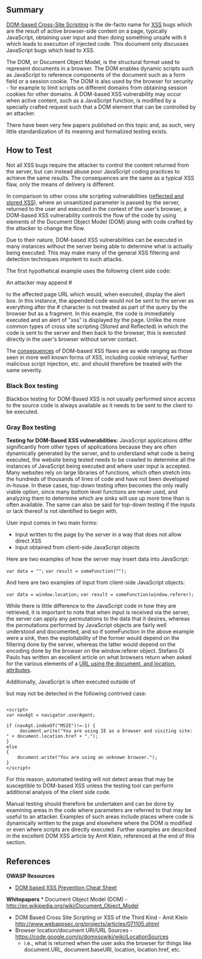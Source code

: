 ## Summary

[DOM-based Cross-Site Scripting](DOM_Based_XSS "wikilink") is the
de-facto name for [XSS](XSS "wikilink") bugs which are the result of
active browser-side content on a page, typically JavaScript, obtaining
user input and then doing something unsafe with it which leads to
execution of injected code. This document only discusses JavaScript bugs
which lead to XSS.

The DOM, or Document Object Model, is the structural format used to
represent documents in a browser. The DOM enables dynamic scripts such
as JavaScript to reference components of the document such as a form
field or a session cookie. The DOM is also used by the browser for
security - for example to limit scripts on different domains from
obtaining session cookies for other domains. A DOM-based XSS
vulnerability may occur when active content, such as a JavaScript
function, is modified by a specially crafted request such that a DOM
element that can be controlled by an attacker.

There have been very few papers published on this topic and, as such,
very little standardization of its meaning and formalized testing
exists.

## How to Test

Not all XSS bugs require the attacker to control the content returned
from the server, but can instead abuse poor JavaScript coding practices
to achieve the same results. The consequences are the same as a typical
XSS flaw, only the means of delivery is different.

In comparison to other cross site scripting vulnerabilities ([reflected
and stored XSS](XSS#Stored_and_Reflected_XSS_Attacks "wikilink")), where
an unsanitized parameter is passed by the server, returned to the user
and executed in the context of the user's browser, a DOM-based XSS
vulnerability controls the flow of the code by using elements of the
Document Object Model (DOM) along with code crafted by the attacker to
change the flow.

Due to their nature, DOM-based XSS vulnerabilities can be executed in
many instances without the server being able to determine what is
actually being executed. This may make many of the general XSS filtering
and detection techniques impotent to such attacks.

The first hypothetical example uses the following client side code:

<script>

`document.write("Site is at: " + document.location.href + ".");`

</script>

An attacker may append \#

<script>

alert('xss')

</script>

to the affected page URL which would, when executed, display the alert
box. In this instance, the appended code would not be sent to the server
as everything after the \# character is not treated as part of the query
by the browser but as a fragment. In this example, the code is
immediately executed and an alert of "xss" is displayed by the page.
Unlike the more common types of cross site scripting (Stored and
Reflected) in which the code is sent to the server and then back to the
browser, this is executed directly in the user's browser without server
contact.

The [consequences](XSS#XSS_Attack_Consequences "wikilink") of DOM-based
XSS flaws are as wide ranging as those seen in more well known forms of
XSS, including cookie retrieval, further malicious script injection,
etc. and should therefore be treated with the same severity.

### Black Box testing

Blackbox testing for DOM-Based XSS is not usually performed since access
to the source code is always available as it needs to be sent to the
client to be executed.

### Gray Box testing

**Testing for DOM-Based XSS vulnerabilities:**
JavaScript applications differ significantly from other types of
applications because they are often dynamically generated by the server,
and to understand what code is being executed, the website being tested
needs to be crawled to determine all the instances of JavaScript being
executed and where user input is accepted. Many websites rely on large
libraries of functions, which often stretch into the hundreds of
thousands of lines of code and have not been developed in-house. In
these cases, top-down testing often becomes the only really viable
option, since many bottom level functions are never used, and analyzing
them to determine which are sinks will use up more time than is often
available. The same can also be said for top-down testing if the inputs
or lack thereof is not identified to begin with.

User input comes in two main forms:

  - Input written to the page by the server in a way that does not allow
    direct XSS
  - Input obtained from client-side JavaScript objects

Here are two examples of how the server may insert data into JavaScript:

`var data = "`<escaped data from the server>`";`
`var result = someFunction("`<escaped data from the server>`");`

And here are two examples of input from client-side JavaScript objects:

`var data = window.location;`
`var result = someFunction(window.referer);`

While there is little difference to the JavaScript code in how they are
retrieved, it is important to note that when input is received via the
server, the server can apply any permutations to the data that it
desires, whereas the permutations performed by JavaScript objects are
fairly well understood and documented, and so if someFunction in the
above example were a sink, then the exploitability of the former would
depend on the filtering done by the server, whereas the latter would
depend on the encoding done by the browser on the window.referer object.
Stefano Di Paulo has written an excellent article on what browsers
return when asked for the various elements of a [URL using the document.
and location.
attributes](https://code.google.com/p/domxsswiki/wiki/LocationSources).

Additionally, JavaScript is often executed outside of

<script>

blocks, as evidenced by the many vectors which have led to XSS filter
bypasses in the past, and so, when crawling the application, it is
important to note the use of scripts in places such as event handlers
and CSS blocks with expression attributes. Also, note that any off-site
CSS or script objects will need to be assessed to determine what code is
being executed.

Automated testing has only very limited success at identifying and
validating DOM-based XSS as it usually identifies XSS by sending a
specific payload and attempts to observe it in the server response. This
may work fine for the simple example provided below, where the message
parameter is reflected back to the user:

    <script>
    var pos=document.URL.indexOf("message=")+5;
    document.write(document.URL.substring(pos,document.URL.length));
    </script>

but may not be detected in the following contrived case:

```

<script>
var navAgt = navigator.userAgent;

if (navAgt.indexOf("MSIE")!=-1) {
     document.write("You are using IE as a browser and visiting site: " + document.location.href + ".");
}
else
{
    document.write("You are using an unknown browser.");
}
</script>
```

For this reason, automated testing will not detect areas that may be
susceptible to DOM-based XSS unless the testing tool can perform
additional analysis of the client side code.

Manual testing should therefore be undertaken and can be done by
examining areas in the code where parameters are referred to that may be
useful to an attacker. Examples of such areas include places where code
is dynamically written to the page and elsewhere where the DOM is
modified or even where scripts are directly executed. Further examples
are described in the excellent DOM XSS article by Amit Klein, referenced
at the end of this section.

## References

**OWASP Resources**

  - [DOM based XSS Prevention Cheat
    Sheet](DOM_based_XSS_Prevention_Cheat_Sheet "wikilink")

**Whitepapers**
\* Document Object Model (DOM) -
<http://en.wikipedia.org/wiki/Document_Object_Model>

  - DOM Based Cross Site Scripting or XSS of the Third Kind - Amit Klein
    <http://www.webappsec.org/projects/articles/071105.shtml>
  - Browser location/document URI/URL Sources -
    <https://code.google.com/p/domxsswiki/wiki/LocationSources>
      - i.e., what is returned when the user asks the browser for things
        like document.URL, document.baseURI, location, location.href,
        etc.
